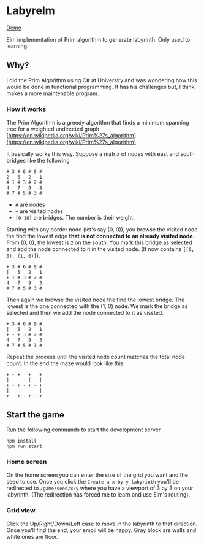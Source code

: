 # Labyrelm

[Demo](https://nicklayb.github.io/labyrelm)

Elm implementation of Prim algorithm to generate labyrinth. Only used to learning.

## Why?

I did the Prim Algorithm using C# at University and was wondering how this would be done in functional programming. It has his challenges but, I think, makes a more maintenable program.

### How it works

The Prim Algorithm is a greedy algorithm that finds a minimum spanning tree for a weighted undirected graph [https://en.wikipedia.org/wiki/Prim%27s_algorithm](https://en.wikipedia.org/wiki/Prim%27s_algorithm)

It basically works this way. Suppose a matrix of nodes with east and south bridges like the following

```
# 3 # 6 # 9 #
2   5   2   1
# 1 # 3 # 2 #
4   7   9   3
# 7 # 5 # 3 #
```

- `#` are nodes
- `+` are visited nodes
- `[0-10]` are bridges. The number is their weight.

Starting with any border node (let's say (0, 0)), you browse the visited node the find the lowest edge **that is not connected to an already visited node**. From (0, 0), the lowest is `2` on the south. You mark this bridge as selected and add the node connected to it in the visited node. (It now contains `[(0, 0), (1, 0)]`).

```
+ 3 # 6 # 9 #
|   5   2   1
+ 1 # 3 # 2 #
4   7   9   3
# 7 # 5 # 3 #
```

Then again we browse the visited node the find the lowest bridge. The lowest is the one connected with the (1, 0) node. We mark the bridge as selected and then we add the node connected to it as vissted.


```
+ 3 # 6 # 9 #
|   5   2   1
+ - + 3 # 2 #
4   7   9   3
# 7 # 5 # 3 #
```

Repeat the process until the visited node count matches the total node count. In the end the maze would look like this


```
+ - +   +   +
|       |   |
+ - + - + - +
|           |
+   + - + - +
```


## Start the game

Run the following commands to start the development server

```
npm install
npm run start
```

### Home screen

On the home screen you can enter the size of the grid you want and the seed to use. Once you click the `Create a x by y labyrinth` you'll be redirected to `/game/seed/x/y` where you have a viewport of 3 by 3 on your labyrinth. (The redirection has forced me to learn and use Elm's routing).

### Grid view

Click the Up/Right/Down/Left case to move in the labyrinth to that direction. Once you'll find the end, your emoji will be happy. Gray block are walls and white ones are floor.
